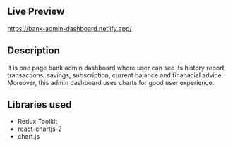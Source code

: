 ## Live Preview
  https://bank-admin-dashboard.netlify.app/

## Description
  It is one page bank admin dashboard where user can see its history report, transactions, savings, subscription, current balance and finanacial advice. Moreover, this admin dashboard uses charts for good user experience.


## Libraries used
  - Redux Toolkit
  - react-chartjs-2
  - chart.js
